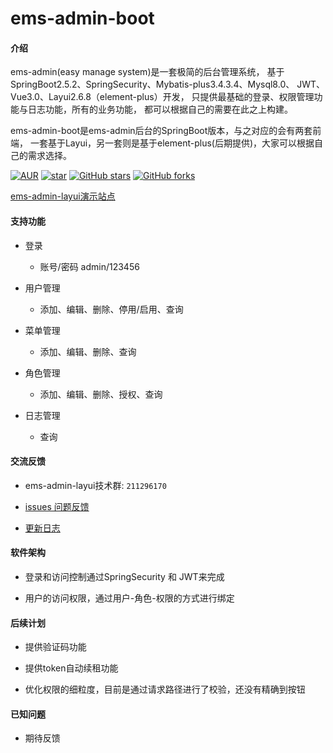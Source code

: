 # ems-admin-boot

#### 介绍
ems-admin(easy manage system)是一套极简的后台管理系统，
基于SpringBoot2.5.2、SpringSecurity、Mybatis-plus3.4.3.4、Mysql8.0、
JWT、Vue3.0、Layui2.6.8（element-plus）开发，
只提供最基础的登录、权限管理功能与日志功能，所有的业务功能，
都可以根据自己的需要在此之上构建。

ems-admin-boot是ems-admin后台的SpringBoot版本，与之对应的会有两套前端，
一套基于Layui，另一套则是基于element-plus(后期提供)，大家可以根据自己的需求选择。


[![AUR](https://img.shields.io/badge/license-Apache%20License%202.0-blue.svg)](https://github.com/ems-admin/ems-admin-boot/blob/master/LICENSE)
[![star](https://gitee.com/ems-admin/ems-admin-boot/badge/star.svg?theme=white)](https://gitee.com/ems-admin/ems-admin-boot)
[![GitHub stars](https://img.shields.io/github/stars/ems-admin/ems-admin-boot.svg?style=social&label=Stars)](https://github.com/ems-admin/ems-admin-boot)
[![GitHub forks](https://img.shields.io/github/forks/ems-admin/ems-admin-boot.svg?style=social&label=Fork)](https://github.com/ems-admin/ems-admin-boot)

[ems-admin-layui演示站点](https://vue-layui.facebook47.cn/)

#### 支持功能

-  登录
   - 账号/密码 admin/123456

   
-  用户管理
   - 添加、编辑、删除、停用/启用、查询
   
   
-  菜单管理
   - 添加、编辑、删除、查询

   
-  角色管理
   - 添加、编辑、删除、授权、查询

   
-  日志管理
   - 查询


#### 交流反馈

- ems-admin-layui技术群: `211296170`


- [issues 问题反馈](https://github.com/ems-admin/ems-admin-boot/issues)


- [更新日志](CHANGELOG.md)


#### 软件架构

- 登录和访问控制通过SpringSecurity 和 JWT来完成


- 用户的访问权限，通过用户-角色-权限的方式进行绑定


#### 后续计划

- 提供验证码功能


- 提供token自动续租功能


- 优化权限的细粒度，目前是通过请求路径进行了校验，还没有精确到按钮


#### 已知问题

- 期待反馈



